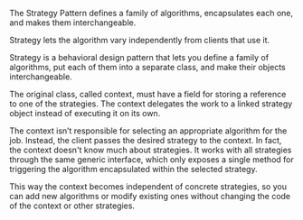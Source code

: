 The Strategy Pattern defines a family of algorithms,
encapsulates each one, and makes them interchangeable.

Strategy lets the algorithm vary independently from clients that use it.


Strategy is a behavioral design pattern that lets you define a family of algorithms,
put each of them into a separate class, and make their objects interchangeable.

The original class, called context, must have a field for storing a reference to one of the strategies. 
The context delegates the work to a linked strategy object instead of executing it on its own.

The context isn’t responsible for selecting an appropriate algorithm for the job. Instead, the client passes the 
desired strategy to the context. In fact, the context doesn't know much about strategies.
It works with all strategies through the same generic interface, which only exposes a single 
method for triggering the algorithm encapsulated within the selected strategy.

This way the context becomes independent of concrete strategies, so you can add new algorithms or modify 
existing ones without changing the code of the context or other strategies.

